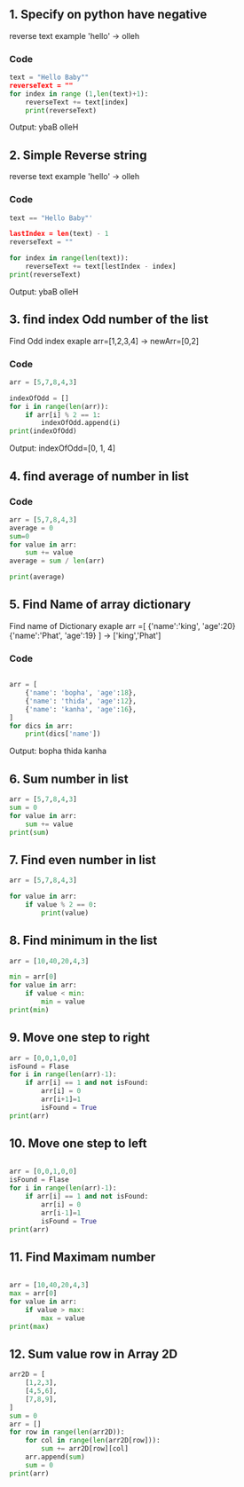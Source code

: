 ## 1. Specify on python have negative

reverse text example 'hello' -> olleh

### Code
```python
text = "Hello Baby""
reverseText = ""
for index in range (1,len(text)+1):
    reverseText += text[index]
    print(reverseText)
```
Output: ybaB olleH
## 2. Simple Reverse string 
reverse text example 'hello' -> olleh 

### Code
```python
text == "Hello Baby"'

lastIndex = len(text) - 1
reverseText = ""

for index in range(len(text)):
    reverseText += text[lestIndex - index]
print(reverseText)
```
Output: ybaB olleH
## 3. find index Odd number of the list

Find Odd index exaple arr=[1,2,3,4] -> newArr=[0,2]
### Code
```python
arr = [5,7,8,4,3]

indexOfOdd = []
for i in range(len(arr)):
    if arr[i] % 2 == 1:
        indexOfOdd.append(i)
print(indexOfOdd)
```
Output: indexOfOdd=[0, 1, 4]
## 4. find average of number in list

### Code
```python
arr = [5,7,8,4,3]
average = 0
sum=0
for value in arr:
    sum += value
average = sum / len(arr)

print(average)
```

## 5. Find Name of array dictionary
Find name of Dictionary exaple arr =[
     {'name':'king', 'age':20}
     {'name':'Phat', 'age':19}
     ] -> ['king','Phat']
### Code
```python

arr = [
    {'name': 'bopha', 'age':18},
    {'name': 'thida', 'age':12},
    {'name': 'kanha', 'age':16},
] 
for dics in arr:
    print(dics['name'])
```
Output: bopha thida kanha
## 6. Sum number in list
```python
arr = [5,7,8,4,3]
sum = 0
for value in arr:
    sum += value
print(sum)
```
## 7. Find even number in list
```python
arr = [5,7,8,4,3]

for value in arr:
    if value % 2 == 0:
        print(value)
```
## 8. Find minimum in the list
```python
arr = [10,40,20,4,3]

min = arr[0]
for value in arr:
    if value < min:
        min = value
print(min)
```
## 9. Move one step to right
```Python
arr = [0,0,1,0,0]
isFound = Flase
for i in range(len(arr)-1):
    if arr[i] == 1 and not isFound:
        arr[i] = 0
        arr[i+1]=1
        isFound = True
print(arr)
```
## 10. Move one step to left
```Python

arr = [0,0,1,0,0]
isFound = Flase
for i in range(len(arr)-1):
    if arr[i] == 1 and not isFound:
        arr[i] = 0
        arr[i-1]=1
        isFound = True
print(arr)
```
## 11. Find Maximam number
```Python

arr = [10,40,20,4,3]
max = arr[0]
for value in arr:
    if value > max:
        max = value
print(max)
```
## 12. Sum value row in Array 2D
```Python 
arr2D = [
    [1,2,3],
    [4,5,6],
    [7,8,9],
]
sum = 0
arr = []
for row in range(len(arr2D)):
    for col in range(len(arr2D[row])):
        sum += arr2D[row][col]
    arr.append(sum)
    sum = 0
print(arr)
```

